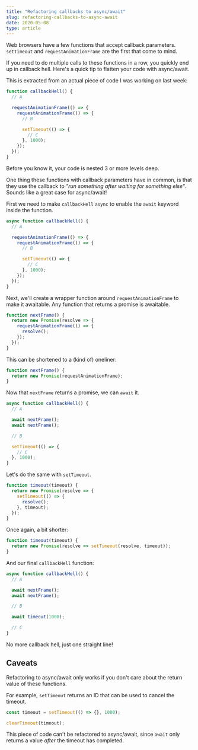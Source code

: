 ```yaml
---
title: "Refactoring callbacks to async/await"
slug: refactoring-callbacks-to-async-await
date: 2020-05-08
type: article
---
```


Web browsers have a few functions that accept callback parameters. `setTimeout` and `requestAnimationFrame` are the first that come to mind.

If you need to do multiple calls to these functions in a row, you quickly end up in callback hell. Here's a quick tip to flatten your code with async/await.

<!--more-->

This is extracted from an actual piece of code I was working on last week:

```js
function callbackHell() {
  // A

  requestAnimationFrame(() => {
    requestAnimationFrame(() => {
      // B

      setTimeout(() => {
        // C
      }, 1000);
    });
  });
}
```

Before you know it, your code is nested 3 or more levels deep.

One thing these functions with callback parameters have in common, is that they use the callback to _"run something after waiting for something else"_. Sounds like a great case for async/await!

First we need to make `callbackHell` `async` to enable the `await` keyword inside the function.

```js {hl_lines=["1"]}
async function callbackHell() {
  // A

  requestAnimationFrame(() => {
    requestAnimationFrame(() => {
      // B

      setTimeout(() => {
        // C
      }, 1000);
    });
  });
}
```

Next, we'll create a wrapper function around `requestAnimationFrame` to make it awaitable. Any function that returns a promise is awaitable.

```js
function nextFrame() {
  return new Promise(resolve => {
    requestAnimationFrame(() => {
      resolve();
    });
  });
}
```

This can be shortened to a (kind of) oneliner:

```js {hl_lines=["2"]}
function nextFrame() {
  return new Promise(requestAnimationFrame);
}
```

Now that `nextFrame` returns a promise, we can `await` it.

```js {hl_lines=["4", "5"]}
async function callbackHell() {
  // A

  await nextFrame();
  await nextFrame();

  // B

  setTimeout(() => {
    // C
  }, 1000);
}
```

Let's do the same with `setTimeout`.

```js
function timeout(timeout) {
  return new Promise(resolve => {
    setTimeout(() => {
      resolve();
    }, timeout);
  });
}
```

Once again, a bit shorter:

```js {hl_lines=["2"]}
function timeout(timeout) {
  return new Promise(resolve => setTimeout(resolve, timeout));
}
```

And our final `callbackHell` function:

```js {hl_lines=["9"]}
async function callbackHell() {
  // A

  await nextFrame();
  await nextFrame();

  // B

  await timeout(1000);

  // C
}
```

No more callback hell, just one straight line!

## Caveats

Refactoring to async/await only works if you don't care about the return value of these functions.

For example, `setTimeout` returns an ID that can be used to cancel the timeout.

```js
const timeout = setTimeout(() => {}, 1000);

clearTimeout(timeout);
```

This piece of code can't be refactored to async/await, since `await` only returns a value _after_ the timeout has completed.
